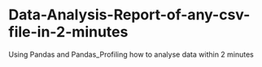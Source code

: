 # Data-Analysis-Report-of-any-csv-file-in-2-minutes
Using Pandas and Pandas_Profiling  how to analyse data within 2 minutes
